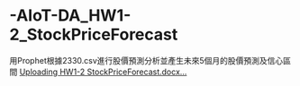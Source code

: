 # -AIoT-DA_HW1-2_StockPriceForecast
用Prophet根據2330.csv進行股價預測分析並產生未來5個月的股價預測及信心區間
[Uploading HW1-2 StockPriceForecast.docx…]()
